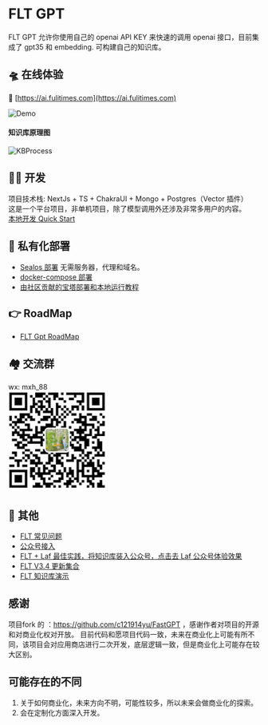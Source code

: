 # FLT GPT

FLT GPT 允许你使用自己的 openai API KEY 来快速的调用 openai 接口，目前集成了 gpt35 和 embedding. 可构建自己的知识库。

## 🛸 在线体验

🎉 [https://ai.fulitimes.com](https://ai.fulitimes.com) 


![Demo](docs/imgs/demo.png?raw=true 'demo')

#### 知识库原理图

![KBProcess](docs/imgs/KBProcess.jpg?raw=true 'KBProcess')

## 👨‍💻 开发

项目技术栈: NextJs + TS + ChakraUI + Mongo + Postgres（Vector 插件）  
这是一个平台项目，非单机项目，除了模型调用外还涉及非常多用户的内容。  
[本地开发 Quick Start](docs/dev/README.md)

## 🚀 私有化部署

- [Sealos 部署](https://sealos.io/docs/examples/ai-applications/install-fastgpt-on-desktop) 无需服务器，代理和域名。
- [docker-compose 部署](docs/deploy/docker.md)
- [由社区贡献的宝塔部署和本地运行教程](https://space.bilibili.com/431177525/channel/collectiondetail?sid=1370663)

## :point_right: RoadMap

- [FLT Gpt RoadMap](https://kjqvjse66l.feishu.cn/docx/RVUxdqE2WolDYyxEKATcM0XXnte)

## 🏘️ 交流群

wx: mxh_88  
![Demo](docs/imgs/wx300.jpg?raw=true 'wx')

## 👀 其他


- [FLT 常见问题](https://kjqvjse66l.feishu.cn/docx/HtrgdT0pkonP4kxGx8qcu6XDnGh)
- [公众号接入](https://www.bilibili.com/video/BV1xh4y1t7fy/)
- [FLT + Laf 最佳实践，将知识库装入公众号，点击去 Laf 公众号体验效果](https://b4jky7-fastgpt.oss.laf.run/lafercode.png)
- [FLT V3.4 更新集合](https://www.bilibili.com/video/BV1Lo4y147Qh/?vd_source=92041a1a395f852f9d89158eaa3f61b4)
- [FLT 知识库演示](https://www.bilibili.com/video/BV1Wo4y1p7i1/)


## 感谢
项目fork 的 ：https://github.com/c121914yu/FastGPT ，感谢作者对项目的开源和对商业化权对开放。
目前代码和愿项目代码一致，未来在商业化上可能有所不同，该项目会对应用商店进行二次开发，底层逻辑一致，但是商业化上可能存在较大区别。

## 可能存在的不同
1. 关于如何商业化，未来方向不明，可能性较多，所以未来会做商业化的探索。
2. 会在定制化方面深入开发。
